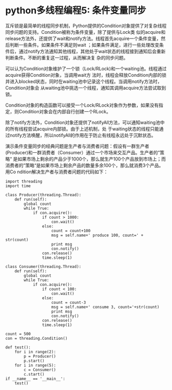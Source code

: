 # python多线程编程5: 条件变量同步

互斥锁是最简单的线程同步机制，Python提供的Condition对象提供了对复杂线程同步问题的支持。Condition被称为条件变量，除了提供与Lock类
似的acquire和release方法外，还提供了wait和notify方法。线程首先acquire一个条件变量，然后判断一些条件。如果条件不满足则wait
；如果条件满足，进行一些处理改变条件后，通过notify方法通知其他线程，其他处于wait状态的线程接到通知后会重新判断条件。不断的重复这一过程，从而解决复
杂的同步问题。

可以认为Condition对象维护了一个锁（Lock/RLock)和一个waiting池。线程通过acquire获得Condition对象，当调用wait方
法时，线程会释放Condition内部的锁并进入blocked状态，同时在waiting池中记录这个线程。当调用notify方法时，Condition对象会
从waiting池中挑选一个线程，通知其调用acquire方法尝试取到锁。

Condition对象的构造函数可以接受一个Lock/RLock对象作为参数，如果没有指定，则Condition对象会在内部自行创建一个RLock。

除了notify方法外，Condition对象还提供了notifyAll方法，可以通知waiting池中的所有线程尝试acquire内部锁。由于上述机制，处
于waiting状态的线程只能通过notify方法唤醒，所以notifyAll的作用在于防止有线程永远处于沉默状态。

演示条件变量同步的经典问题是生产者与消费者问题：假设有一群生产者(Producer)和一群消费者（Consumer）通过一个市场来交互产品。生产者的”策略“
是如果市场上剩余的产品少于1000个，那么就生产100个产品放到市场上；而消费者的”策略“是如果市场上剩余产品的数量多余100个，那么就消费3个产品。用Co
ndition解决生产者与消费者问题的代码如下：

    
    
    import threading
    import time
     
    class Producer(threading.Thread):
        def run(self):
            global count
            while True:
                if con.acquire():
                    if count > 1000:
                        con.wait()
                    else:
                        count = count+100
                        msg = self.name+' produce 100, count=' + str(count)
                        print msg
                        con.notify()
                    con.release()
                    time.sleep(1)
     
    class Consumer(threading.Thread):
        def run(self):
            global count
            while True:
                if con.acquire():
                    if count < 100:
                        con.wait()
                    else:
                        count = count-3
                        msg = self.name+' consume 3, count='+str(count)
                        print msg
                        con.notify()
                    con.release()
                    time.sleep(1)
     
    count = 500
    con = threading.Condition()
     
    def test():
        for i in range(2):
            p = Producer()
            p.start()
        for i in range(5):
            c = Consumer()
            c.start()
    if __name__ == '__main__':
        test()

  

  

